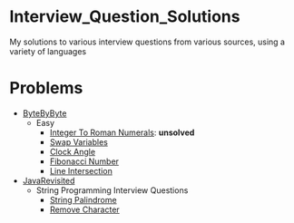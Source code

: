 # Interview_Question_Solutions
My solutions to various interview questions from various sources, using a
variety of languages

# Problems
- [ByteByByte](https://www.byte-by-byte.com/coding-interview-questions/)
    - Easy
        - [Integer To Roman Numerals](./byte_by_byte/Easy/integer_to_roman_numerals/src/main.rs):
          **unsolved**
        - [Swap Variables](./byte_by_byte/Easy/swap_variables/src/main.rs)
        - [Clock Angle](./byte_by_byte/Easy/clock_angle/src/main.rs)
        - [Fibonacci Number](./byte_by_byte/Easy/fibonacci_number/src/main.rs)
        - [Line Intersection](./byte_by_byte/Easy/line_intersection/src/main.rs)
- [JavaRevisited](https://javarevisited.blogspot.com/2011/06/top-programming-interview-questions.html)
    - String Programming Interview Questions
        - [String Palindrome](./java_revisited/string_programming/string_palindrome.py)
        - [Remove Character](./java_revisited/string_programming/remove_char.py)
